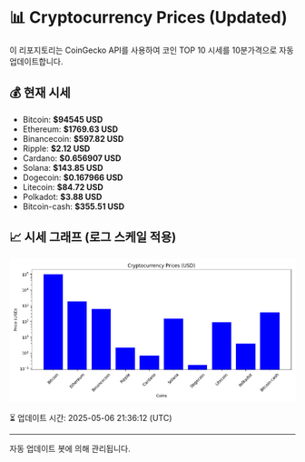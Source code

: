 
# 📊 Cryptocurrency Prices (Updated)

이 리포지토리는 CoinGecko API를 사용하여 코인 TOP 10 시세를 10분가격으로 자동 업데이트합니다.

## 💰 현재 시세
- Bitcoin: **$94545 USD**
- Ethereum: **$1769.63 USD**
- Binancecoin: **$597.82 USD**
- Ripple: **$2.12 USD**
- Cardano: **$0.656907 USD**
- Solana: **$143.85 USD**
- Dogecoin: **$0.167966 USD**
- Litecoin: **$84.72 USD**
- Polkadot: **$3.88 USD**
- Bitcoin-cash: **$355.51 USD**

## 📈 시세 그래프 (로그 스케일 적용)
![Crypto Prices](crypto_prices.png)

⏳ 업데이트 시간: 2025-05-06 21:36:12 (UTC)

---
자동 업데이트 봇에 의해 관리됩니다.
